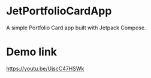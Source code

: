# JetPortfolioCardApp
A simple Portfolio Card app built with Jetpack Compose.

# Demo link
https://youtu.be/UjscC47HSWk
